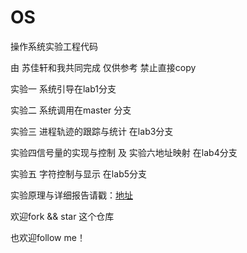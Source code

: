 # OS
操作系统实验工程代码

由 苏佳轩和我共同完成 仅供参考 禁止直接copy

实验一 系统引导在lab1分支

实验二 系统调用在master 分支

实验三 进程轨迹的跟踪与统计 在lab3分支

实验四信号量的实现与控制 及 实验六地址映射 在lab4分支 

实验五 字符控制与显示 在lab5分支

实验原理与详细报告请戳：[地址](https://github.com/chaowyc/Linux-0.11/wiki)

欢迎fork && star 这个仓库

也欢迎follow me！
